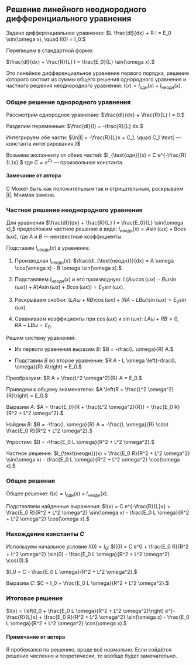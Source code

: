 <!-- \documentclass{article}
\usepackage{amsmath, amssymb}
\usepackage[utf8]{inputenc}

\begin{document} -->

## Решение линейного неоднородного дифференциального уравнения

Задано дифференциальное уравнение:
$L \frac{dI}{dx} + R I = E_0 \sin(\omega x), \quad I(0) = I_0.$

Перепишем в стандартной форме:

$\frac{dI}{dx} + \frac{R}{L} I = \frac{E_0}{L} \sin(\omega x).$


Это линейное дифференциальное уравнение первого порядка, решение которого состоит из суммы общего решения однородного уравнения и частного решения неоднородного уравнения:
$I(x) = I_{\text{одн}}(x) + I_{\text{неодн}}(x).$

### Общее решение однородного уравнения

Рассмотрим однородное уравнение:
$\frac{dI}{dx} + \frac{R}{L} I = 0.$

Разделим переменные:
$\frac{dI}{I} = -\frac{R}{L} dx.$

Интегрируем обе части:
$\ln|I| = -\frac{R}{L}x + C_1, \quad C_1 \text{ — константа интегрирования.}$

Возьмем экспоненту от обеих частей:
$I_{\text{одн}}(x) = C e^{-\frac{R}{L}x},$
где $C = e^{C_1}$ — произвольная константа.
#### Замечание от автора
С Может быть как положительным так и отрицательным, раскрываем $|I|$. Мнимая замена.
### Частное решение неоднородного уравнения

Для уравнения
$\frac{dI}{dx} + \frac{R}{L} I = \frac{E_0}{L} \sin(\omega x),$
предположим частное решение в виде:
$I_{\text{неодн}}(x) = A \sin(\omega x) + B \cos(\omega x),$
где $A$ и $B$ — неизвестные коэффициенты.

Подставим $I_{\text{неодн}}(x)$ в уравнение.

1. Производная $I_{\text{неодн}}(x)$:
$\frac{dI_{\text{неодн}}}{dx} = A \omega \cos(\omega x) - B \omega \sin(\omega x).$

2. Подставляем $I_{\text{неодн}}(x)$ и его производную:
$L \left(A \omega \cos(\omega x) - B \omega \sin(\omega x)\right) + R \left(A \sin(\omega x) + B \cos(\omega x)\right) = E_0 \sin(\omega x).$

3. Раскрываем скобки:
$(L A \omega + R B) \cos(\omega x) + (R A - L B \omega) \sin(\omega x) = E_0 \sin(\omega x).$

4. Сравниваем коэффициенты при $\cos(\omega x)$ и $\sin(\omega x)$:
$L A \omega + R B = 0, \quad R A - L B \omega = E_0.$

Решим систему уравнений:
- Из первого уравнения выразим $B$:
$B = -\frac{L \omega}{R} A.$

- Подставим $B$ во второе уравнение:
$R A - L \omega \left(-\frac{L \omega}{R} A\right) = E_0.$

Преобразуем:
$R A + \frac{L^2 \omega^2}{R} A = E_0.$

Приведем к общему знаменателю:
$A \left(R + \frac{L^2 \omega^2}{R}\right) = E_0.$

Выразим $A$:
$A = \frac{E_0}{R + \frac{L^2 \omega^2}{R}} = \frac{E_0 R}{R^2 + L^2 \omega^2}.$

Найдем $B$:
$B = -\frac{L \omega}{R} A = -\frac{L \omega}{R} \cdot \frac{E_0 R}{R^2 + L^2 \omega^2}.$

Упростим:
$B = -\frac{E_0 L \omega}{R^2 + L^2 \omega^2}.$

Частное решение:
$I_{\text{неодн}}(x) = \frac{E_0 R}{R^2 + L^2 \omega^2} \sin(\omega x) - \frac{E_0 L \omega}{R^2 + L^2 \omega^2} \cos(\omega x).$

### Общее решение

Общее решение:
$I(x) = I_{\text{одн}}(x) + I_{\text{неодн}}(x).$

Подставляем найденные выражения:
$I(x) = C e^{-\frac{R}{L}x} + \frac{E_0 R}{R^2 + L^2 \omega^2} \sin(\omega x) - \frac{E_0 L \omega}{R^2 + L^2 \omega^2} \cos(\omega x).$

### Нахождение константы $C$

Используем начальное условие $I(0) = I_0$:
$I(0) = C e^0 + \frac{E_0 R}{R^2 + L^2 \omega^2} \sin(0) - \frac{E_0 L \omega}{R^2 + L^2 \omega^2} \cos(0).$

$I_0 = C - \frac{E_0 L \omega}{R^2 + L^2 \omega^2}.$

Выразим $C$:
$C = I_0 + \frac{E_0 L \omega}{R^2 + L^2 \omega^2}.$

### Итоговое решение

$I(x) = \left(I_0 + \frac{E_0 L \omega}{R^2 + L^2 \omega^2}\right) e^{-\frac{R}{L}x} + \frac{E_0 R}{R^2 + L^2 \omega^2} \sin(\omega x) - \frac{E_0 L \omega}{R^2 + L^2 \omega^2} \cos(\omega x).$

#### Примечание от автора
Я пробежался по решению, вроде всё нормально. Если сойдётся решение численно и теоретически, то вообще будет замечательно.

